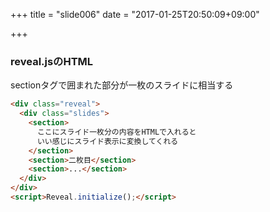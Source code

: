 +++
title = "slide006"
date = "2017-01-25T20:50:09+09:00"

+++




### reveal.jsのHTML

sectionタグで囲まれた部分が一枚のスライドに相当する

```html
<div class="reveal">
  <div class="slides">
    <section>
      ここにスライド一枚分の内容をHTMLで入れると
      いい感じにスライド表示に変換してくれる
    </section>
    <section>二枚目</section>
    <section>...</section>
  </div>
</div>
<script>Reveal.initialize();</script>
```


